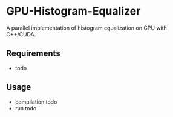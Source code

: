 # GPU-Histogram-Equalizer

A parallel implementation of histogram equalization on GPU with C++/CUDA.

## Requirements
* todo

## Usage
* compilation todo
* run todo

